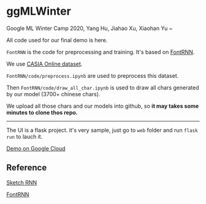 # ggMLWinter

Google ML Winter Camp 2020, Yang Hu, Jiahao Xu, Xiaohan Yu ~

All code used for our final demo is here.

`FontRNN` is the code for preprocessing and training. It's based on [FontRNN](https://github.com/ShusenTang/FontRNN).

We use [CASIA Online dataset](http://www.nlpr.ia.ac.cn/databases/handwriting/Home.html).

`FontRNN/code/preprocess.ipynb` are used to preprocess this dataset.

Then `FontRNN/code/draw_all_char.ipynb` is used to draw all chars generated by our model (3700+ chinese chars).

We upload all those chars and our models into github, so **it may takes some minutes to clone thos repo.**

---

The UI is a flask project. it's very sample, just go to `web` folder and run `flask run` to lauch it.

[Demo on Google Cloud](http://34.80.186.156:80/)

## Reference

[Sketch RNN](https://github.com/tensorflow/magenta/tree/master/magenta/models/sketch_rnn)

[FontRNN](https://github.com/ShusenTang/FontRNN)
